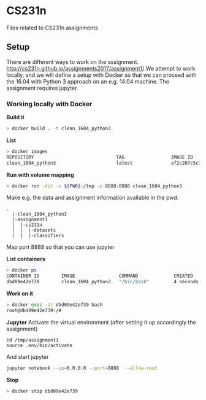 # CS231n
Files related to CS231n assignments

## Setup

There are different ways to work on the assignment. http://cs231n.github.io/assignments2017/assignment1/
We attempt to work locally, and we will define a setup with Docker so that we can proceed with the 16.04 with Python 3 approach on an e.g. 14.04 machine.
The assignment requires jupyter.

### Working locally with Docker

**Build it**
```bash
> docker build . -t clean_1604_python3
```

**List**
```bash
> docker images
REPOSITORY                              TAG                 IMAGE ID            CREATED             SIZE
clean_1604_python3                      latest              af2c207c5c79        3 minutes ago       548MB
```

**Run with volume mapping**
```bash
> docker run -dit -v ${PWD}:/tmp -p 8888:8888 clean_1604_python3
```
Make e.g. the data and assignment information available in the pwd.
```
.
  |-clean_1604_python3
  |-assignment1
  |  |-cs231n
  |  |  |-datasets
  |  |  |-classifiers
```
Map port 8888 so that you can use jupyter

**List containers**
```bash
> docker ps
CONTAINER ID        IMAGE                COMMAND             CREATED             STATUS              PORTS                    NAMES
dbd09e42e739        clean_1604_python3   "/bin/bash"         4 seconds ago       Up 3 seconds        0.0.0.0:8888->8888/tcp   condescending_brahmagupta
```

**Work on it**
```bash
> docker exec -it dbd09e42e739 bash
root@dbd09e42e739:/#
```

**Jupyter**
Activate the virtual environment (after setting it up accordingly the assignment)
```
cd /tmp/assignment1
source .env/bin/activate
```
And start jupyter

```bash
jupyter notebook --ip=0.0.0.0 --port=8888  --allow-root
```

**Stop**
```bash
> docker stop dbd09e42e739
```
